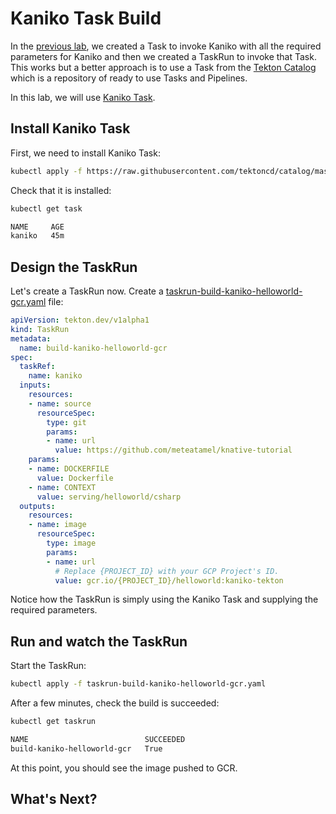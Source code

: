 # Kaniko Task Build

In the [previous lab](12-tekton-helloworldbuild.md), we created a Task to invoke Kaniko with all the required parameters for Kaniko and then we created a TaskRun to invoke that Task. This works but a better approach is to use a Task from the [Tekton Catalog](https://github.com/tektoncd/catalog) which is a repository of ready to use Tasks and Pipelines. 

In this lab, we will use [Kaniko Task](https://github.com/tektoncd/catalog/tree/master/kaniko).

## Install Kaniko Task

First, we need to install Kaniko Task:

```bash
kubectl apply -f https://raw.githubusercontent.com/tektoncd/catalog/master/kaniko/kaniko.yaml
```

Check that it is installed:

```bash
kubectl get task

NAME     AGE
kaniko   45m
```

## Design the TaskRun

Let's create a TaskRun now. Create a [taskrun-build-kaniko-helloworld-gcr.yaml](../build/taskrun-build-kaniko-helloworld-gcr.yaml) file:

```yaml
apiVersion: tekton.dev/v1alpha1
kind: TaskRun
metadata:
  name: build-kaniko-helloworld-gcr
spec:
  taskRef:
    name: kaniko
  inputs:
    resources:
    - name: source
      resourceSpec:
        type: git
        params:
        - name: url
          value: https://github.com/meteatamel/knative-tutorial
    params:
    - name: DOCKERFILE
      value: Dockerfile
    - name: CONTEXT
      value: serving/helloworld/csharp
  outputs:
    resources:
    - name: image
      resourceSpec:
        type: image
        params:
        - name: url
          # Replace {PROJECT_ID} with your GCP Project's ID.
          value: gcr.io/{PROJECT_ID}/helloworld:kaniko-tekton
```

Notice how the TaskRun is simply using the Kaniko Task and supplying the required parameters. 

## Run and watch the TaskRun

Start the TaskRun:

```bash
kubectl apply -f taskrun-build-kaniko-helloworld-gcr.yaml
```

After a few minutes, check the build is succeeded:

```bash
kubectl get taskrun

NAME                          SUCCEEDED
build-kaniko-helloworld-gcr   True
```

At this point, you should see the image pushed to GCR.

## What's Next?
